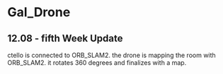 # Gal_Drone

**12.08 - fifth Week Update**
--------------------------------------
ctello is connected to ORB_SLAM2. 
the drone is mapping the room with ORB_SLAM2.
it rotates 360 degrees and finalizes with a map.
